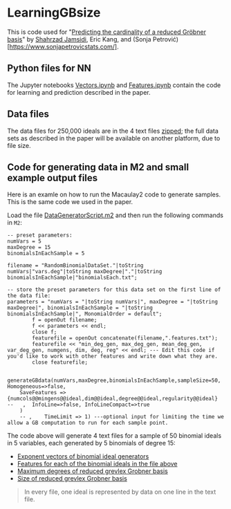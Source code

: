 # LearningGBsize

This is code used for "[Predicting the cardinality of a reduced Gröbner basis](https://arxiv.org/abs/2302.05364)"  by [Shahrzad Jamsidi](https://www.lakeforest.edu/academics/faculty/sjamshidi), Eric Kang, and (Sonja Petrović)[https://www.sonjapetrovicstats.com/]. 

## Python files for NN  

The Jupyter notebooks [Vectors.ipynb](Vectors.ipynb) and [Features.ipynb](Features.ipynb) contain the code for learning and prediction described in the paper. 

## Data files 

The data files for 250,000 ideals are in the 4 text files [zipped](4txtFiles250000binomialIdeals.zip); the full data sets as described in the paper will be available on another platform, due to file size. 

## Code for generating data in M2 and small example output files 

Here is an examle on how to run the Macaulay2 code to generate samples. This is the same code we used in the paper. 

Load the file [DataGeneratorScript.m2](DataGeneratorScript.m2) and then run the following commands in `M2`:

```
-- preset parameters:
numVars = 5
maxDegree = 15
binomialsInEachSample = 5 

filename = "RandomBinomialDataSet."|toString numVars|"vars.deg"|toString maxDegree|"."|toString binomialsInEachSample|"binomialsEach.txt";
    
-- store the preset parameters for this data set on the first line of the data file: 
parameters = "numVars = "|toString numVars|", maxDegree = "|toString maxDegree|", binomialsInEachSample = "|toString binomialsInEachSample|", MonomialOrder = default";
	    f = openOut filename;
	    f << parameters << endl;
	    close f;
	    featurefile = openOut concatenate(filename,".features.txt");
	    featurefile << "min_deg_gen, max_deg_gen, mean_deg_gen, var_deg_gen, numgens, dim, deg, reg" << endl; --- Edit this code if you'd like to work with other features and write down what they are.
	    close featurefile;


generateGBdata(numVars,maxDegree,binomialsInEachSample,sampleSize=50, Homogeneous=>false,  
    SaveFeatures => {numcols@@mingens@@ideal,dim@@ideal,degree@@ideal,regularity@@ideal}  
--   ,  InfoLine=>false, InfoLineCompact=>true
    )
    -- ,    TimeLimit => 1) ---optional input for limiting the time we allow a GB computation to run for each sample point.
```
The code above will generate 4 text files for a sample of 50 binomial ideals in 5 variables, each generated by 5 binomials of degree 15: 

* [Exponent vectors of binomial ideal generators](RandomBinomialDataSet.5vars.deg15.sampleSize50.5binomialsEach.1676045618.txt)
* [Features for each of the binomial ideals in the file above](RandomBinomialDataSet.5vars.deg15.sampleSize50.5binomialsEach.1676045618.txt.features.txt)
* [Maximum degrees of reduced grevlex Grobner basis](RandomBinomialDataSet.5vars.deg15.sampleSize50.5binomialsEach.1676045618.txt.gbMaxDeg.txt)
* [Size of reduced grevlex Grobner basis](RandomBinomialDataSet.5vars.deg15.sampleSize50.5binomialsEach.1676045618.txt.gbSizes.txt)

> In every file, one ideal is represented by data on one line in the text file. 
